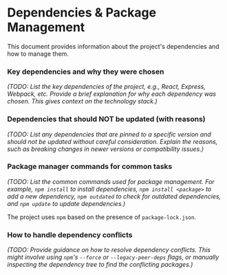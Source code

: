 # Dependencies & Package Management

This document provides information about the project's dependencies and how to manage them.

### Key dependencies and why they were chosen

_(TODO: List the key dependencies of the project, e.g., React, Express, Webpack, etc. Provide a brief explanation for why each dependency was chosen. This gives context on the technology stack.)_

### Dependencies that should NOT be updated (with reasons)

_(TODO: List any dependencies that are pinned to a specific version and should not be updated without careful consideration. Explain the reasons, such as breaking changes in newer versions or compatibility issues.)_

### Package manager commands for common tasks

_(TODO: List the common commands used for package management. For example, `npm install` to install dependencies, `npm install <package>` to add a new dependency, `npm outdated` to check for outdated dependencies, and `npm update` to update dependencies.)_

The project uses `npm` based on the presence of `package-lock.json`.

### How to handle dependency conflicts

_(TODO: Provide guidance on how to resolve dependency conflicts. This might involve using `npm`'s `--force` or `--legacy-peer-deps` flags, or manually inspecting the dependency tree to find the conflicting packages.)_
